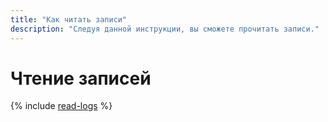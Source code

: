 ```yaml
---
title: "Как читать записи"
description: "Следуя данной инструкции, вы сможете прочитать записи."
---
```


# Чтение записей

{% include [read-logs](../../_includes/logging/read-logs.md) %}
